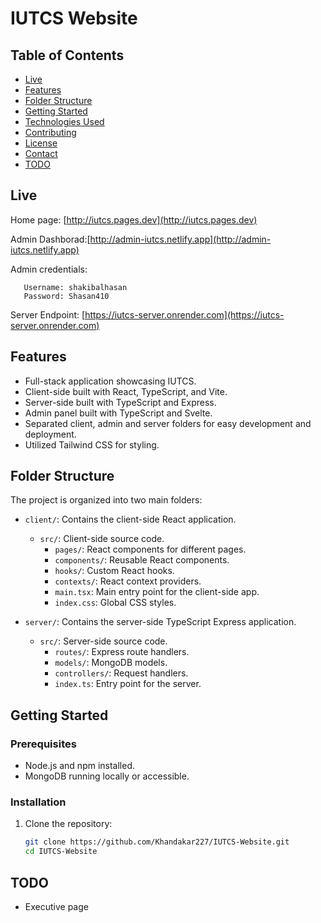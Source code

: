 # IUTCS Website

## Table of Contents

- [Live](#live)
- [Features](#features)
- [Folder Structure](#folder-structure)
- [Getting Started](#getting-started)
- [Technologies Used](#technologies-used)
- [Contributing](#contributing)
- [License](#license)
- [Contact](#contact)
- [TODO](#todo)

## Live
Home page: [http://iutcs.pages.dev](http://iutcs.pages.dev)

Admin Dashborad:[http://admin-iutcs.netlify.app](http://admin-iutcs.netlify.app)

 Admin credentials:
 ```
    Username: shakibalhasan
    Password: Shasan410
 ```
Server Endpoint: [https://iutcs-server.onrender.com](https://iutcs-server.onrender.com)

## Features

- Full-stack application showcasing IUTCS.
- Client-side built with React, TypeScript, and Vite.
- Server-side built with TypeScript and Express.
- Admin panel built with TypeScript and Svelte.
- Separated client, admin and server folders for easy development and deployment.
- Utilized Tailwind CSS for styling.

## Folder Structure

The project is organized into two main folders:

- `client/`: Contains the client-side React application.
  - `src/`: Client-side source code.
    - `pages/`: React components for different pages.
    - `components/`: Reusable React components.
    - `hooks/`: Custom React hooks.
    - `contexts/`: React context providers.
    - `main.tsx`: Main entry point for the client-side app.
    - `index.css`: Global CSS styles.

- `server/`: Contains the server-side TypeScript Express application.
  - `src/`: Server-side source code.
    - `routes/`: Express route handlers.
    - `models/`: MongoDB models.
    - `controllers/`: Request handlers.
    - `index.ts`: Entry point for the server.

## Getting Started

### Prerequisites

- Node.js and npm installed.
- MongoDB running locally or accessible.

### Installation

1. Clone the repository:

   ```bash
   git clone https://github.com/Khandakar227/IUTCS-Website.git
   cd IUTCS-Website


## TODO
- Executive page